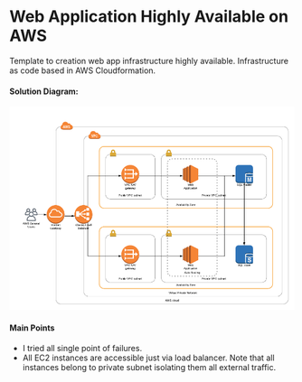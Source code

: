 # Web Application Highly Available on AWS
Template to creation web app infrastructure highly available. Infrastructure as code based in AWS Cloudformation.
<br/>
<h4>Solution Diagram:</h4>
<img src="https://github.com/Waelson/web-app-high-availability-cloudformation/blob/master/Diagram-CloudFormation.png">

<h4>Main Points</h4>
<ul>
  <li>I tried all single point of failures.</li>
  <li>All EC2 instances are accessible just via load balancer. Note that all instances belong to private subnet isolating them all external traffic.</li>  
</ul>
